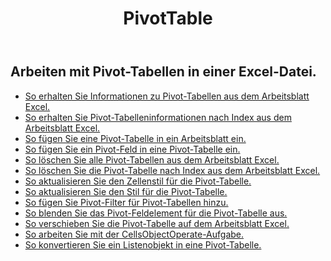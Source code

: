 ﻿---
title: PivotTable
second_title: Aspose.Cells Cloud Documen
type: docs
url: /de/pivottables/
aliases: [/working-with-pivot-tables/]
keywords: Working with pivot table on an Excel worksheet
description: Vorgehensweise Aspose.Cells Cloud-REST-APIs funktionieren mit Pivot-Tabellen in einem Excel-Arbeitsblatt. SDK unterstützt Arten von Entwicklungssprachen. Dazu gehören Android, C#, Go, Java, NodeJS, Perl, PHP, Python, Ruby und Swift
weight: 100
---
## Arbeiten mit Pivot-Tabellen in einer Excel-Datei.

- [So erhalten Sie Informationen zu Pivot-Tabellen aus dem Arbeitsblatt Excel.](/cells/de/pivot-tables/get-all/)
- [So erhalten Sie Pivot-Tabelleninformationen nach Index aus dem Arbeitsblatt Excel.](/cells/de/pivot-tables/get/)
- [So fügen Sie eine Pivot-Tabelle in ein Arbeitsblatt ein.](/cells/de/pivot-tables/add/)
- [So fügen Sie ein Pivot-Feld in eine Pivot-Tabelle ein.](/cells/de/pivot-tables/add-pivot-field/)
- [So löschen Sie alle Pivot-Tabellen aus dem Arbeitsblatt Excel.](/cells/de/pivot-tables/clear/)
- [So löschen Sie die Pivot-Tabelle nach Index aus dem Arbeitsblatt Excel.](/cells/de/pivot-tables/delete/)
- [So aktualisieren Sie den Zellenstil für die Pivot-Tabelle.](/cells/de/pivot-tables/format/)
- [So aktualisieren Sie den Stil für die Pivot-Tabelle.](/cells/de/pivot-tables/format-all/)
- [So fügen Sie Pivot-Filter für Pivot-Tabellen hinzu.](/cells/de/pivot-tables/add-filters/)
- [So blenden Sie das Pivot-Feldelement für die Pivot-Tabelle aus.](/cells/de/pivot-tables/hide-pivot-field-item/)
- [So verschieben Sie die Pivot-Tabelle auf dem Arbeitsblatt Excel.](/cells/de/pivot-tables/move/)
- [So arbeiten Sie mit der CellsObjectOperate-Aufgabe.](/cells/de/working-with-pivot-table-using-cellsobjectoperate-task/)
- [So konvertieren Sie ein Listenobjekt in eine Pivot-Tabelle.](/cells/de/pivot-tables/convert-table-to-pivottable/)

